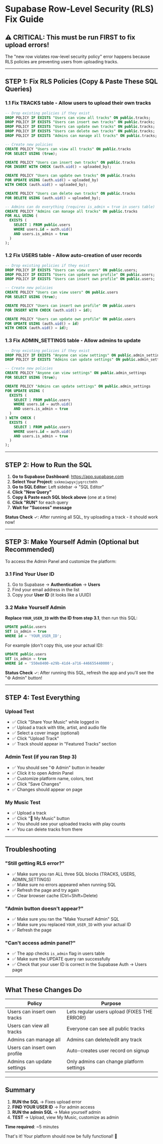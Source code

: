 # Supabase Row-Level Security (RLS) Fix Guide

## ⚠️ CRITICAL: This must be run FIRST to fix upload errors!

The "new row violates row-level security policy" error happens because RLS policies are preventing users from uploading tracks.

---

## STEP 1: Fix RLS Policies (Copy & Paste These SQL Queries)

### 1.1 Fix TRACKS table - Allow users to upload their own tracks

```sql
-- Drop existing policies if they exist
DROP POLICY IF EXISTS "Users can view all tracks" ON public.tracks;
DROP POLICY IF EXISTS "Users can insert own tracks" ON public.tracks;
DROP POLICY IF EXISTS "Users can update own tracks" ON public.tracks;
DROP POLICY IF EXISTS "Users can delete own tracks" ON public.tracks;
DROP POLICY IF EXISTS "Admins can manage all tracks" ON public.tracks;

-- Create new policies
CREATE POLICY "Users can view all tracks" ON public.tracks
FOR SELECT USING (true);

CREATE POLICY "Users can insert own tracks" ON public.tracks
FOR INSERT WITH CHECK (auth.uid() = uploaded_by);

CREATE POLICY "Users can update own tracks" ON public.tracks
FOR UPDATE USING (auth.uid() = uploaded_by) 
WITH CHECK (auth.uid() = uploaded_by);

CREATE POLICY "Users can delete own tracks" ON public.tracks
FOR DELETE USING (auth.uid() = uploaded_by);

-- Admins can do everything (requires is_admin = true in users table)
CREATE POLICY "Admins can manage all tracks" ON public.tracks
FOR ALL USING (
  EXISTS (
    SELECT 1 FROM public.users 
    WHERE users.id = auth.uid() 
    AND users.is_admin = true
  )
);
```

### 1.2 Fix USERS table - Allow auto-creation of user records

```sql
-- Drop existing policies if they exist
DROP POLICY IF EXISTS "Users can view users" ON public.users;
DROP POLICY IF EXISTS "Users can update own profile" ON public.users;
DROP POLICY IF EXISTS "Users can insert own profile" ON public.users;

-- Create new policies
CREATE POLICY "Users can view users" ON public.users
FOR SELECT USING (true);

CREATE POLICY "Users can insert own profile" ON public.users
FOR INSERT WITH CHECK (auth.uid() = id);

CREATE POLICY "Users can update own profile" ON public.users
FOR UPDATE USING (auth.uid() = id) 
WITH CHECK (auth.uid() = id);
```

### 1.3 Fix ADMIN_SETTINGS table - Allow admins to update

```sql
-- Drop existing policies if they exist
DROP POLICY IF EXISTS "Anyone can view settings" ON public.admin_settings;
DROP POLICY IF EXISTS "Admins can update settings" ON public.admin_settings;

-- Create new policies
CREATE POLICY "Anyone can view settings" ON public.admin_settings
FOR SELECT USING (true);

CREATE POLICY "Admins can update settings" ON public.admin_settings
FOR UPDATE USING (
  EXISTS (
    SELECT 1 FROM public.users 
    WHERE users.id = auth.uid() 
    AND users.is_admin = true
  )
) WITH CHECK (
  EXISTS (
    SELECT 1 FROM public.users 
    WHERE users.id = auth.uid() 
    AND users.is_admin = true
  )
);
```

---

## STEP 2: How to Run the SQL

1. **Go to Supabase Dashboard**: https://app.supabase.com
2. **Select Your Project**: `sxkmoiwpyxjyqrcctmhh`
3. **Go to SQL Editor**: Left sidebar → "SQL Editor"
4. **Click "New Query"**
5. **Copy & Paste each SQL block above** (one at a time)
6. **Click "RUN"** for each query
7. **Wait for "Success" message**

**Status Check** ✓: After running all SQL, try uploading a track - it should work now!

---

## STEP 3: Make Yourself Admin (Optional but Recommended)

To access the Admin Panel and customize the platform:

### 3.1 Find Your User ID

1. Go to Supabase → **Authentication** → **Users**
2. Find your email address in the list
3. Copy your **User ID** (it looks like a UUID)

### 3.2 Make Yourself Admin

**Replace `YOUR_USER_ID` with the ID from step 3.1**, then run this SQL:

```sql
UPDATE public.users
SET is_admin = true
WHERE id = 'YOUR_USER_ID';
```

For example (don't copy this, use your actual ID):
```sql
UPDATE public.users
SET is_admin = true
WHERE id = '550e8400-e29b-41d4-a716-446655440000';
```

**Status Check** ✓: After running this SQL, refresh the app and you'll see the "⚙️ Admin" button!

---

## STEP 4: Test Everything

### Upload Test
- ✅ Click "Share Your Music" while logged in
- ✅ Upload a track with title, artist, and audio file
- ✅ Select a cover image (optional)
- ✅ Click "Upload Track"
- ✅ Track should appear in "Featured Tracks" section

### Admin Test (if you ran Step 3)
- ✅ You should see "⚙️ Admin" button in header
- ✅ Click it to open Admin Panel
- ✅ Customize platform name, colors, text
- ✅ Click "Save Changes"
- ✅ Changes should appear on page

### My Music Test
- ✅ Upload a track
- ✅ Click "👤 My Music" button
- ✅ You should see your uploaded tracks with play counts
- ✅ You can delete tracks from there

---

## Troubleshooting

### "Still getting RLS error?"
- ✅ Make sure you ran ALL three SQL blocks (TRACKS, USERS, ADMIN_SETTINGS)
- ✅ Make sure no errors appeared when running SQL
- ✅ Refresh the page and try again
- ✅ Clear browser cache (Ctrl+Shift+Delete)

### "Admin button doesn't appear?"
- ✅ Make sure you ran the "Make Yourself Admin" SQL
- ✅ Make sure you replaced `YOUR_USER_ID` with your actual ID
- ✅ Refresh the page

### "Can't access admin panel?"
- ✅ The app checks `is_admin` flag in users table
- ✅ Make sure the UPDATE query ran successfully
- ✅ Check that your user ID is correct in the Supabase Auth → Users page

---

## What These Changes Do

| Policy | Purpose |
|--------|---------|
| Users can insert own tracks | Lets regular users upload (FIXES THE ERROR!) |
| Users can view all tracks | Everyone can see all public tracks |
| Admins can manage all | Admins can delete/edit any track |
| Users can insert own profile | Auto-creates user record on signup |
| Admins can update settings | Only admins can change platform settings |

---

## Summary

1. **RUN the SQL** → Fixes upload error
2. **FIND YOUR USER ID** → For admin access
3. **RUN the admin SQL** → Make yourself admin
4. **TEST** → Upload, view My Music, customize as admin

**Time required**: ~5 minutes

That's it! Your platform should now be fully functional! 🎉